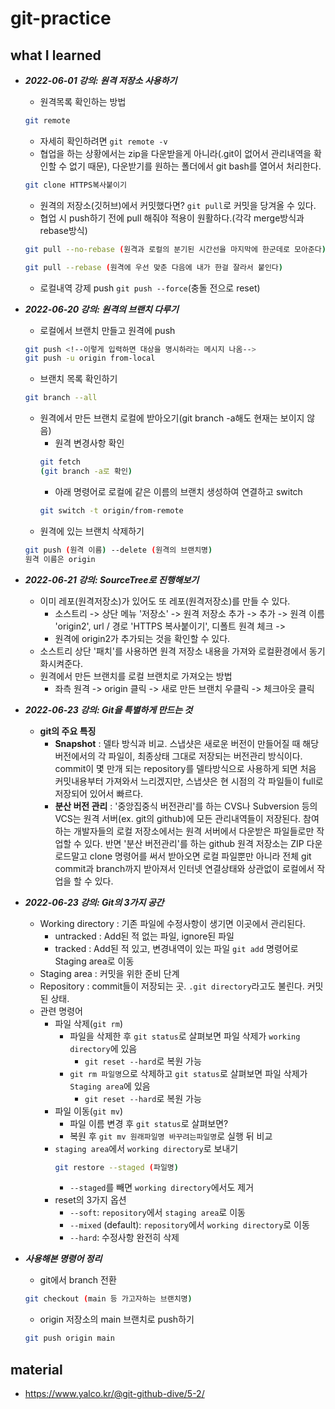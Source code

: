 # git-practice
## what I learned
- ***2022-06-01 강의: 원격 저장소 사용하기***
    - 원격목록 확인하는 방법
    ```bash
    git remote
    ```
    - 자세히 확인하려면 `git remote -v`
    - 협업을 하는 상황에서는 zip을 다운받을게 아니라(.git이 없어서 관리내역을 확인할 수 없기 때문), 다운받기를 원하는 폴더에서 git bash를 열어서 처리한다.
    ```bash
    git clone HTTPS복사붙이기
    ```
    - 원격의 저장소(깃허브)에서 커밋했다면? `git pull`로 커밋을 당겨올 수 있다.
    - 협업 시 push하기 전에 pull 해줘야 적용이 원활하다.(각각 merge방식과 rebase방식)
    ```bash
    git pull --no-rebase (원격과 로컬의 분기된 시간선을 마지막에 한군데로 모아준다)
    ```
    ```bash
    git pull --rebase (원격에 우선 맞춘 다음에 내가 한걸 잘라서 붙인다)
    ```
    - 로컬내역 강제 push `git push --force`(충돌 전으로 reset)
- ***2022-06-20 강의: 원격의 브랜치 다루기***
    - 로컬에서 브랜치 만들고 원격에 push
    ```bash
    git push <!--이렇게 입력하면 대상을 명시하라는 메시지 나옴-->
    git push -u origin from-local
    ```
    - 브랜치 목록 확인하기
    ```bash
    git branch --all
    ```
    - 원격에서 만든 브랜치 로컬에 받아오기(git branch -a해도 현재는 보이지 않음)
        - 원격 변경사항 확인
        ```bash
        git fetch
        (git branch -a로 확인)
        ```
        - 아래 명령어로 로컬에 같은 이름의 브랜치 생성하여 연결하고 switch
        ```bash
        git switch -t origin/from-remote
        ```
    - 원격에 있는 브랜치 삭제하기
    ```bash
    git push (원격 이름) --delete (원격의 브랜치명)
    원격 이름은 origin
    ```
- ***2022-06-21 강의: SourceTree로 진행해보기***
    - 이미 레포(원격저장소)가 있어도 또 레포(원격저장소)를 만들 수 있다.
        - 소스트리 -> 상단 메뉴 '저장소' -> 원격 저장소 추가 -> 추가 -> 원격 이름 'origin2', url / 경로 'HTTPS 복사붙이기', 디폴트 원격 체크 ->
        - 원격에 origin2가 추가되는 것을 확인할 수 있다.
    - 소스트리 상단 '패치'를 사용하면 원격 저장소 내용을 가져와 로컬환경에서 동기화시켜준다.
    - 원격에서 만든 브랜치를 로컬 브랜치로 가져오는 방법
        - 좌측 원격 -> origin 클릭 -> 새로 만든 브랜치 우클릭 -> 체크아웃 클릭
- ***2022-06-23 강의: Git을 특별하게 만드는 것***
    - **git의 주요 특징**
        - **Snapshot** : 델타 방식과 비교. 스냅샷은 새로운 버전이 만들어질 때 해당 버전에서의 각 파일이, 최종상태 그대로 저장되는 버전관리 방식이다. commit이 몇 만개 되는 repository를 델타방식으로 사용하게 되면 처음 커밋내용부터 가져와서 느리겠지만, 스냅샷은 현 시점의 각 파일들이 full로 저장되어 있어서 빠르다.
        - **분산 버전 관리** : '중앙집중식 버전관리'를 하는 CVS나 Subversion 등의 VCS는 원격 서버(ex. git의 github)에 모든 관리내역들이 저장된다. 참여하는 개발자들의 로컬 저장소에서는 원격 서버에서 다운받은 파일들로만 작업할 수 있다. 반면 '분산 버전관리'를 하는 github 원격 저장소는 ZIP 다운로드말고 clone 명령어를 써서 받아오면 로컬 파일뿐만 아니라 전체 git commit과 branch까지 받아져서 인터넷 연결상태와 상관없이 로컬에서 작업을 할 수 있다.
- ***2022-06-23 강의: Git의 3가지 공간***
    - Working directory : 기존 파일에 수정사항이 생기면 이곳에서 관리된다.
        - untracked : Add된 적 없는 파일, ignore된 파일
        - tracked : Add된 적 있고, 변경내역이 있는 파일
        `git add` 명령어로 Staging area로 이동
    - Staging area : 커밋을 위한 준비 단계
    - Repository : commit들이 저장되는 곳. `.git directory`라고도 불린다. 커밋된 상태.
    - 관련 명령어
        - 파일 삭제(`git rm`)
            - 파일을 삭제한 후 `git status`로 살펴보면 파일 삭제가 `working directory`에 있음
                - `git reset --hard`로 복원 가능
            - `git rm 파일명`으로 삭제하고 `git status`로 살펴보면 파일 삭제가 `Staging area`에 있음
                - `git reset --hard`로 복원 가능
        - 파일 이동(`git mv`)
            - 파일 이름 변경 후 `git status`로 살펴보면?
            - 복원 후 `git mv 원래파일명 바꾸려는파일명`로 실행 뒤 비교
        - `staging area`에서 `working directory`로 보내기
            ```bash
            git restore --staged (파일명)
            ```
            - `--staged`를 빼면 `working directory`에서도 제거
        - reset의 3가지 옵션
            - `--soft`: `repository`에서 `staging area`로 이동
            - `--mixed` (default): `repository`에서 `working directory`로 이동
            - `--hard`: 수정사항 완전히 삭제

- ***사용해본 명령어 정리***
    - git에서 branch 전환
    ```bash
    git checkout (main 등 가고자하는 브랜치명)
    ```
    - origin 저장소의 main 브랜치로 push하기
    ```bash
    git push origin main
    ```
## material 
- https://www.yalco.kr/@git-github-dive/5-2/